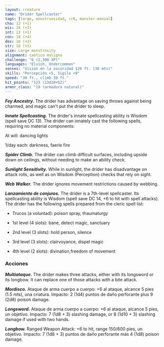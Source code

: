 ```yaml
---
layout: creature
name: "Drider Spellcaster"
tags: [large, monstruosidad, cr6, monster-manual]
cha: 12 (+1)
wis: 16 (+3)
int: 13 (+1)
con: 18 (+4)
dex: 16 (+3)
str: 16 (+3)
size: Large monstrosity
alignment: caótico maligno
challenge: "6 (2,300 XP)"
languages: "Elvish, Undercommon"
senses: "Visión en la oscuridad 120 ft. (36 mts)"
skills: "Percepción +5, Sigilo +9"
speed: "30 ft., climb 30 ft."
hit_points: "123 (13d10+52)"
armor_class: "19 (armadura natural)"
---
```


***Fey Ancestry.*** The drider has advantage on saving throws against being charmed, and magic can't put the drider to sleep.

***Innate Spellcasting.*** The drider's innate spellcasting ability is Wisdom (spell save DC 13). The drider can innately cast the following spells, requiring no material components:

At will: dancing lights

1/day each: darkness, faerie fire

***Spider Climb.*** The drider can climb difficult surfaces, including upside down on ceilings, without needing to make an ability check.

***Sunlight Sensitivity.*** While in sunlight, the drider has disadvantage on attack rolls, as well as on Wisdom (Perception) checks that rely on sight.

***Web Walker.*** The drider ignores movement restrictions caused by webbing.

***Lanzamiento de conjuros.*** The drider is a 7th-level spellcaster. Its spellcasting ability is Wisdom (spell save DC 14, +6 to hit with spell attacks). The drider has the following spells prepared from the cleric spell list:

* Trucos (a voluntad): poison spray, thaumaturgy

* 1st level (4 slots): bane, detect magic, sanctuary

* 2nd level (3 slots): hold person, silence

* 3rd level (3 slots): clairvoyance, dispel magic

* 4th level (2 slots): divination,freedom of movement

### Acciones

***Multiataque.*** The drider makes three attacks, either with its longsword or its longbow. It can replace one of those attacks with a bite attack.

***Mordisco.*** Ataque de arma cuerpo a cuerpo: +6 al ataque, alcance 5 pies (1.5 mts), una criatura. Impacto: 2 (1d4) puntos de daño perforante plus 9 (2d8) poison damage.

***Longsword.*** Ataque de arma cuerpo a cuerpo: +6 al ataque, alcance 5 pies, un objetivo. Impacto: 7 (1d8 + 3) slashing damage, or 8 (1d10 + 3) slashing damage if used with two hands.

***Longbow.*** Ranged Weapon Attack: +6 to hit, range 150/600 pies, un objetivo. Impacto: 7 (1d8 + 3) puntos de daño perforante más 4 (1d8) poison damage.
